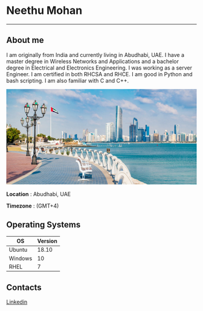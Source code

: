 # Neethu Mohan
  * * *
## About me
I am originally from India and currently living in Abudhabi, UAE. I have a master degree in Wireless Networks and Applications and a bachelor degree in Electrical and Electronics Engineering. I was working as a server Engineer. I am certified in both RHCSA and RHCE. I am good in Python and bash scripting. I am also familiar with C and C++.

![Profile Photo](images/MyCity.jpg)

**Location** :  Abudhabi, UAE

**Timezone** : (GMT+4)

## Operating Systems

OS | Version
---| --------
Ubuntu | 18.10
Windows | 10
RHEL |7

## Contacts

[Linkedin](https://www.linkedin.com/in/neethumohan/)









